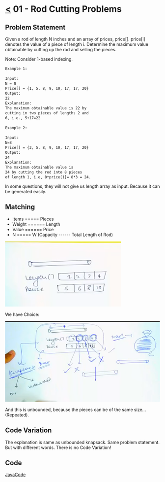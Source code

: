 # [<](../Readme.md) 01 - Rod Cutting Problems

## Problem Statement
Given a rod of length N inches and an array of prices, price[]. 
price[i] denotes the value of a piece of length i. 
Determine the maximum value obtainable by cutting up the rod and selling the pieces.

Note: Consider 1-based indexing.
``` 
Example 1:

Input:
N = 8
Price[] = {1, 5, 8, 9, 10, 17, 17, 20}
Output:
22
Explanation:
The maximum obtainable value is 22 by
cutting in two pieces of lengths 2 and
6, i.e., 5+17=22

Example 2:

Input:
N=8
Price[] = {3, 5, 8, 9, 10, 17, 17, 20}
Output: 
24
Explanation: 
The maximum obtainable value is 
24 by cutting the rod into 8 pieces 
of length 1, i.e, 8*price[1]= 8*3 = 24.
```

In some questions, they will not give us length array as input. Because it can be generated easily.

## Matching

- Items ===== Pieces
- Weight ====== Length
- Value ====== Price
- N ===== W (Capacity ------ Total Length of Rod)

![img.png](img.png)

We have Choice: 

![img_1.png](img_1.png)

And this is unbounded, because the pieces can be of the same size... (Repeated).

## Code Variation

The explanation is same as unbounded knapsack. Same problem statement. But with different words.
There is no Code Variation!


## Code

[JavaCode](./src/RodCutting.java)